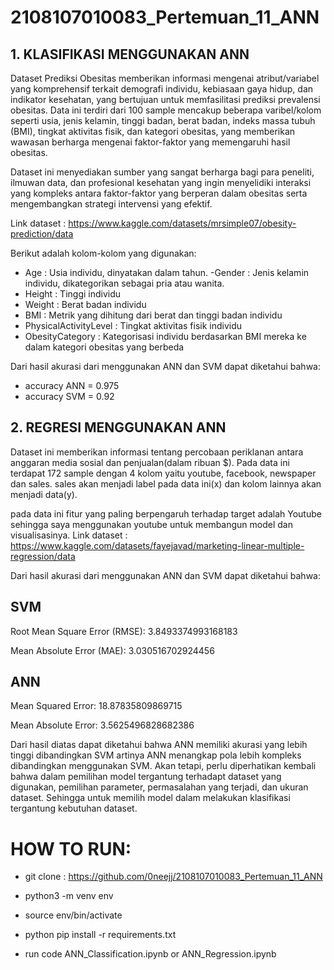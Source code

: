 # 2108107010083_Pertemuan_11_ANN
## 1. KLASIFIKASI MENGGUNAKAN ANN
   
Dataset Prediksi Obesitas memberikan informasi mengenai atribut/variabel yang komprehensif terkait demografi individu, kebiasaan gaya hidup, dan indikator kesehatan, yang bertujuan untuk memfasilitasi prediksi prevalensi obesitas. Data ini terdiri dari 100 sample mencakup beberapa varibel/kolom seperti usia, jenis kelamin, tinggi badan, berat badan, indeks massa tubuh (BMI), tingkat aktivitas fisik, dan kategori obesitas, yang memberikan wawasan berharga mengenai faktor-faktor yang memengaruhi hasil obesitas.

Dataset ini menyediakan sumber yang sangat berharga bagi para peneliti, ilmuwan data, dan profesional kesehatan yang ingin menyelidiki interaksi yang kompleks antara faktor-faktor yang berperan dalam obesitas serta mengembangkan strategi intervensi yang efektif.

Link dataset : https://www.kaggle.com/datasets/mrsimple07/obesity-prediction/data

Berikut adalah kolom-kolom yang digunakan:
- Age : Usia individu, dinyatakan dalam tahun.
-Gender : Jenis kelamin individu, dikategorikan sebagai pria atau wanita.
- Height : Tinggi individu
- Weight : Berat badan individu
- BMI : Metrik yang dihitung dari berat dan tinggi badan individu
- PhysicalActivityLevel : Tingkat aktivitas fisik individu
- ObesityCategory : Kategorisasi individu berdasarkan BMI mereka ke dalam kategori obesitas yang berbeda

Dari hasil akurasi dari menggunakan ANN dan SVM dapat diketahui bahwa:
- accuracy ANN = 0.975
- accuracy SVM = 0.92



## 2. REGRESI MENGGUNAKAN ANN
   
Dataset ini memberikan informasi tentang percobaan periklanan antara anggaran media sosial dan penjualan(dalam ribuan $). Pada data ini terdapat 172 sample dengan 4 kolom yaitu youtube, facebook, newspaper dan sales. sales akan menjadi label pada data ini(x) dan kolom lainnya akan menjadi data(y). 

pada data ini fitur yang paling berpengaruh terhadap target adalah Youtube sehingga saya menggunakan youtube untuk membangun model dan visualisasinya.
Link dataset : https://www.kaggle.com/datasets/fayejavad/marketing-linear-multiple-regression/data

Dari hasil akurasi dari menggunakan ANN dan SVM dapat diketahui bahwa:
## SVM

Root Mean Square Error (RMSE): 3.8493374993168183

Mean Absolute Error (MAE): 3.030516702924456

## ANN

Mean Squared Error: 18.87835809869715

Mean Absolute Error: 3.5625496828682386

Dari hasil diatas dapat diketahui bahwa ANN memiliki akurasi yang lebih tinggi dibandingkan SVM artinya ANN menangkap pola lebih kompleks dibandingkan menggunakan SVM. Akan tetapi, perlu diperhatikan kembali bahwa dalam pemilihan model tergantung terhadapt dataset yang digunakan, pemilihan parameter, permasalahan yang terjadi, dan ukuran dataset. Sehingga untuk memilih model dalam melakukan klasifikasi tergantung kebutuhan dataset.

# HOW TO RUN:

- git clone : https://github.com/0neejj/2108107010083_Pertemuan_11_ANN
  
- python3 -m venv env

- source env/bin/activate

- python pip install -r requirements.txt

- run code ANN_Classification.ipynb or ANN_Regression.ipynb
